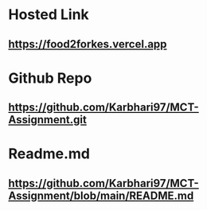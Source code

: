 # Hosted Link
## https://food2forkes.vercel.app 

# Github Repo
## https://github.com/Karbhari97/MCT-Assignment.git

# Readme.md
## https://github.com/Karbhari97/MCT-Assignment/blob/main/README.md